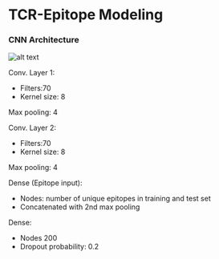 # TCR-Epitope Modeling


### CNN Architecture
![alt text](https://github.com/pjsample/TCR-Epitope_Modeling/blob/master/images/model_architecture.png "CNN architecture")

Conv. Layer 1:
- Filters:70
- Kernel size: 8

Max pooling: 4

Conv. Layer 2:
- Filters:70
- Kernel size: 8

Max pooling: 4

Dense (Epitope input):
- Nodes: number of unique epitopes in training and test set
- Concatenated with 2nd max pooling

Dense:
- Nodes 200
- Dropout probability: 0.2
